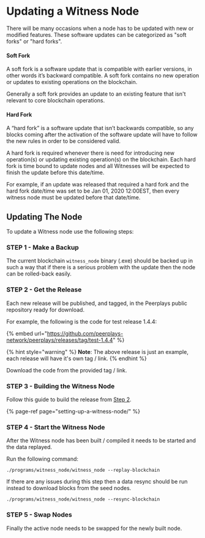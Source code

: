 # Updating a Witness Node

There will be many occasions when a node has to be updated with new or modified features. These software updates can be categorized as "soft forks" or "hard forks". 

#### Soft Fork

A soft fork is a software update that is compatible with earlier versions, in other words it’s backward compatible. A soft fork contains no new operation or updates to existing operations on the blockchain.

Generally a soft fork provides an update to an existing feature that isn't relevant to core blockchain operations.

#### Hard Fork

A “hard fork” is a software update that isn’t backwards compatible, so any blocks coming after the activation of the software update will have to follow the new rules in order to be considered valid.

A hard fork is required whenever there is need for introducing new operation\(s\) or updating existing operation\(s\) on the blockchain. Each hard fork is time bound to update nodes and all Witnesses will be expected to finish the update before this date/time.

For example, if an update was released that required a hard fork and the hard fork date/time was set to be Jan 01, 2020 12:00EST, then every witness node must be updated before that date/time.

## Updating The Node

To update a Witness node use the following steps:

### STEP 1 - Make a Backup

The current blockchain `witness_node` binary \(.exe\) should be backed up in such a way that if there is a serious problem with the update then the node can be rolled-back easily.

### STEP 2 - Get the Release

Each new release will be published, and tagged, in the Peerplays public repository ready for download.

For example, the following is the code for test release 1.4.4:

{% embed url="https://github.com/peerplays-network/peerplays/releases/tag/test-1.4.4" %}

{% hint style="warning" %}
**Note**: The above release is just an example, each release will have it's own tag / link.
{% endhint %}

Download the code from the provided tag / link.

### STEP 3 - Building the Witness Node

Follow this guide to build the release from [Step 2](updating-a-witness-node.md#step-2-get-the-release).

{% page-ref page="setting-up-a-witness-node/" %}

### STEP 4 - Start the Witness Node

After the Witness node has been built / compiled it needs to be started and the data replayed.

Run the following command:

```text
./programs/witness_node/witness_node --replay-blockchain
```

If there are any issues during this step then a data resync should be run instead to download blocks from the seed nodes.

```text
./programs/witness_node/witness_node --resync-blockchain
```

### STEP 5 - Swap Nodes

Finally the active node needs to be swapped for the newly built node.

